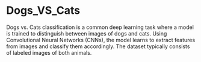 # Dogs_VS_Cats
Dogs vs. Cats classification is a common deep learning task where a model is trained to distinguish between images of dogs and cats. Using Convolutional Neural Networks (CNNs), the model learns to extract features from images and classify them accordingly. The dataset typically consists of labeled images of both animals. 
